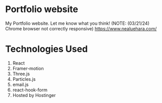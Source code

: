 # Portfolio website
My Portfolio website. Let me know what you think! (NOTE: (03/21/24) Chrome browser not correctly responsive) https://www.nealuehara.com/
# Technologies Used
1. React
2. Framer-motion
3. Three.js
4. Particles.js
5. email.js
6. react-hook-form
7. Hosted by Hostinger
